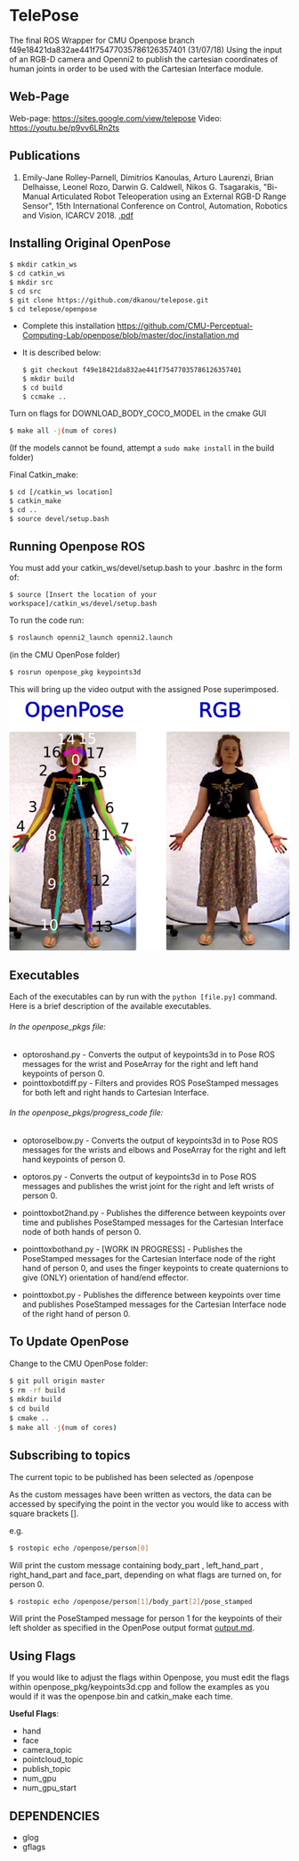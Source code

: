 # TelePose

The final ROS Wrapper for CMU Openpose branch  f49e18421da832ae441f75477035786126357401  (31/07/18) Using the input of an RGB-D camera and Openni2 to publish the cartesian coordinates of human joints in order to be used with the Cartesian Interface module.

## Web-Page
Web-page: https://sites.google.com/view/telepose
Video: https://youtu.be/p9vv6LRn2ts

## Publications
1. Emily-Jane Rolley-Parnell, Dimitrios Kanoulas, Arturo Laurenzi, Brian Delhaisse, Leonel Rozo, Darwin G. Caldwell, Nikos G. Tsagarakis, "Bi-Manual Articulated Robot Teleoperation using an External RGB-D Range Sensor", 15th International Conference on Control, Automation, Robotics and Vision, ICARCV 2018. [.pdf](https://www.google.com/url?q=https%3A%2F%2Fwww.researchgate.net%2Fpublication%2F327515599_Bi-Manual_Articulated_Robot_Teleoperation_using_an_External_RGB-D_Range_Sensor&sa=D&sntz=1&usg=AFQjCNHjM7b1IPhZ1OA56fh57qTjA3ECJg)

## Installing Original OpenPose
``` 
$ mkdir catkin_ws 
$ cd catkin_ws 
$ mkdir src 
$ cd src 
$ git clone https://github.com/dkanou/telepose.git 
$ cd telepose/openpose
```

* Complete this installation https://github.com/CMU-Perceptual-Computing-Lab/openpose/blob/master/doc/installation.md
* It is described below:

    ```$ git clone https://github.com/CMU-Perceptual-Computing-Lab/openpose
    $ git checkout f49e18421da832ae441f75477035786126357401 
    $ mkdir build 
    $ cd build 
    $ ccmake .. 
Turn on flags for DOWNLOAD_BODY_COCO_MODEL in the cmake GUI
```bash
$ make all -j(num of cores)
```
(If the models cannot be found, attempt a `sudo make install` in the build folder)


Final Catkin_make:

``` 
$ cd [/catkin_ws location]
$ catkin_make
$ cd .. 
$ source devel/setup.bash 
```

## Running Openpose ROS
You must add your catkin_ws/devel/setup.bash to your .bashrc in the form of:

``` 
$ source [Insert the location of your workspace]/catkin_ws/devel/setup.bash 
```

To run the code run: 

```bash
$ roslaunch openni2_launch openni2.launch
```

(in the CMU OpenPose folder) 
```bash 
$ rosrun openpose_pkg keypoints3d
```

This will bring up the video output with the assigned Pose superimposed.

![Full Body OpenPose](/images/fullbody.png)

## Executables

Each of the executables can by run with the `python [file.py]` command. Here is a brief description of the available executables.

###### In the openpose_pkgs file:

- optoroshand.py - Converts the output of keypoints3d in to Pose ROS messages for the wrist and PoseArray for the right and left hand keypoints of person 0.
- pointtoxbotdiff.py - Filters and provides ROS PoseStamped messages for both left and right hands to Cartesian Interface.

###### In the openpose_pkgs/progress_code file:
- optoroselbow.py - Converts the output of keypoints3d in to Pose ROS messages for the wrists and elbows and PoseArray for the right and left hand keypoints of person 0.
- optoros.py - Converts the output of keypoints3d in to Pose ROS messages and publishes the wrist joint for the right and left wrists of person 0. 

- pointtoxbot2hand.py - Publishes the difference between keypoints over time and publishes PoseStamped messages for the Cartesian Interface node of both hands of person 0.

- pointtoxbothand.py - [WORK IN PROGRESS] - Publishes the PoseStamped messages for the Cartesian Interface node of the right hand of person 0, and uses the finger keypoints to create quaternions to give (ONLY) orientation of hand/end effector.
- pointtoxbot.py - Publishes the difference between keypoints over time and publishes PoseStamped messages for the Cartesian Interface node of the right hand of person 0.



## To Update OpenPose

Change to the CMU OpenPose folder:
```bash
$ git pull origin master 
$ rm -rf build 
$ mkdir build 
$ cd build 
$ cmake .. 
$ make all -j(num of cores) 
```

## Subscribing to topics

The current topic to be published has been selected as /openpose

As the custom messages have been written as vectors, the data can be accessed by specifying the point in the vector you would like to access with square brackets [].

e.g.

```bash
$ rostopic echo /openpose/person[0] 
```

Will print the custom message containing body_part , left_hand_part , right_hand_part and face_part, depending on what flags are turned on, for person 0.

```bash 
$ rostopic echo /openpose/person[1]/body_part[2]/pose_stamped 
```

Will print the PoseStamped message for person 1 for the keypoints of their left sholder as specified in the OpenPose output format [output.md](https://github.com/CMU-Perceptual-Computing-Lab/openpose/blob/master/doc/output.md).

## Using Flags
If you would like to adjust the flags within Openpose, you must edit the flags within openpose_pkg/keypoints3d.cpp and follow the examples as you would if it was the openpose.bin and catkin_make each time.

**Useful Flags**:

- hand
- face
- camera_topic
- pointcloud_topic
- publish_topic
- num_gpu
- num_gpu_start

## DEPENDENCIES
- glog
- gflags

